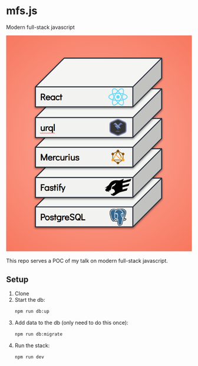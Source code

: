 # mfs.js

Modern full-stack javascript

![the stack](./stack.png)

This repo serves a POC of my talk on modern full-stack javascript.

## Setup

1. Clone
2. Start the db:
   ```bash
   npm run db:up
   ```
3. Add data to the db (only need to do this once):
   ```bash
   npm run db:migrate
   ```
4. Run the stack:
   ```bash
   npm run dev
   ```
